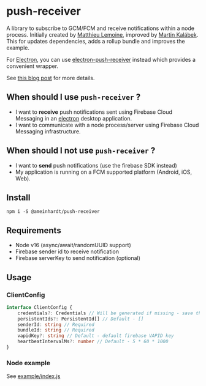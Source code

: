 # push-receiver

A library to subscribe to GCM/FCM and receive notifications within a node process.
Initially created by [Matthieu Lemoine](https://github.com/MatthieuLemoine/push-receiver), improved by [Martin Kalábek](https://github.com/eneris/push-receiver). This for updates dependencies, adds a rollup bundle and improves the example.

For [Electron](https://github.com/electron/electron), you can use [electron-push-receiver](https://github.com/MatthieuLemoine/electron-push-receiver) instead which provides a convenient wrapper.

See [this blog post](https://medium.com/@MatthieuLemoine/my-journey-to-bring-web-push-support-to-node-and-electron-ce70eea1c0b0) for more details.

## When should I use `push-receiver` ?

- I want to **receive** push notifications sent using Firebase Cloud Messaging in an [electron](https://github.com/electron/electron) desktop application.
- I want to communicate with a node process/server using Firebase Cloud Messaging infrastructure.

## When should I not use `push-receiver` ?

- I want to **send** push notifications (use the firebase SDK instead)
- My application is running on a FCM supported platform (Android, iOS, Web).

## Install

```
npm i -S @ameinhardt/push-receiver
```

## Requirements

- Node v16 (async/await/randomUUID support)
- Firebase sender id to receive notification
- Firebase serverKey to send notification (optional)


## Usage

### ClientConfig

```typescript
interface ClientConfig {
    credentials?: Credentials // Will be generated if missing - save this after first use!
    persistentIds?: PersistentId[] // Default - []
    senderId: string // Required
    bundleId: string // Required
    vapidKey?: string // Default - default firebase VAPID key
    heartbeatIntervalMs?: number // Default - 5 * 60 * 1000
}
```

### Node example

See [example/index.js](example/index.js)
